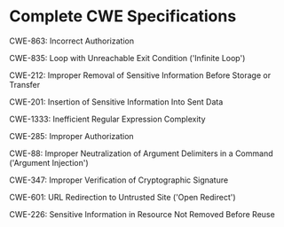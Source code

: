 

# Complete CWE Specifications

CWE-863: Incorrect Authorization

CWE-835: Loop with Unreachable Exit Condition ('Infinite Loop')

CWE-212: Improper Removal of Sensitive Information Before Storage or Transfer

CWE-201: Insertion of Sensitive Information Into Sent Data

CWE-1333: Inefficient Regular Expression Complexity

CWE-285: Improper Authorization

CWE-88: Improper Neutralization of Argument Delimiters in a Command ('Argument Injection')

CWE-347: Improper Verification of Cryptographic Signature

CWE-601: URL Redirection to Untrusted Site ('Open Redirect')

CWE-226: Sensitive Information in Resource Not Removed Before Reuse